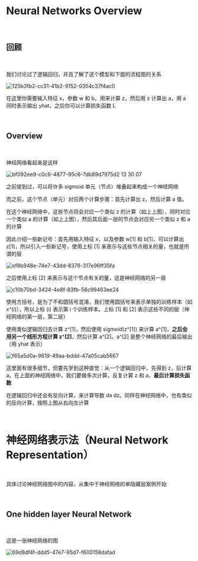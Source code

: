 # Neural Networks Overview

</br>

## 回顾

</br>

<p>我们讨论过了逻辑回归，并且了解了这个模型和下面的流程图的关系</p>

![125b3fb2-cc31-41b2-9152-0354c37f4ac0](https://github.com/user-attachments/assets/50c9b46d-2b02-4d4d-affc-4697303f6b7b)

<p>在这里你需要输入特征 x，参数 w 和 b。用来计算 z，然后用 z 计算出 a，用 a 同时表示输出 yhat，之后你可以计算损失函数 L</p>

</br>

## Overview

</br>

<p>神经网络看起来是这样</p>
 
![bf092ee9-c0c6-4877-95c6-7db89d7975d2 13 30 07](https://github.com/user-attachments/assets/39d2c43c-a053-4717-9708-a500706a623f)

<p>之前提到过，可以将许多 sigmoid 单元（节点）堆叠起来构成一个神经网络</p>

<p>而之前，这个节点（单元）对应两个计算步骤：首先计算出 z，然后计算 a 值。</p>

<p>在这个神经网络中，这些节点将会对应一个类似 z 的计算（如上上图），同时对应一个类似 a 的计算（如上上图），然后其后面一层的节点会对应另一个类似 z 和 a 的计算</p>

<p>因此介绍一些新记号：首先用输入特征 x，以及参数 w[1] 和 b[1]，可以计算出 z[1]，所以引入一些新记号，使用上标 [1] 来表示与这些节点相关的量，也就是所谓的层</p>

![ef8b948e-74e7-43dd-8376-317e96ff35fa](https://github.com/user-attachments/assets/89703c08-0cbe-464c-a938-1561657422c3)

<p>之后使用上标 [2] 来表示与这个节点有关的量，这是神经网络的另一层</p>

![c10b70bd-3424-4e8f-83fb-58c99463ee24](https://github.com/user-attachments/assets/eeb8aa3e-1a04-448f-985b-5492102afacf)

<p>使用方括号，是为了不和圆括号混淆，我们使用圆括号来表示单独的训练样本（如 x^(i)），所以上标 (i) 表示第 i 个训练样本。上标 [1] 和 [2] 表示这些不同的层（神经网络的第一层，第二层）</p>

<p>使用类似逻辑回归去计算 z^[1]，然后使用 sigmoid(z^[1]) 来计算 a^[1]，<b>之后会用另一个线形方程计算 z^[2]</b>，然后计算 a^[2]。a^[2] 是整个神经网络的最后输出（用 yhat 表示）</p>

![f65a5d0a-9619-49aa-bddd-47a05cab5667](https://github.com/user-attachments/assets/bc43775d-b783-4ab7-9600-980d35c66815)

<p>这里面有很多细节，但要先学到这种直觉：<b></b>从一个逻辑回归中，先得到 z，后计算 a。</b>在上面的神经网络中，我们要做多次计算，反复计算 z 和 a，<b>最后计算损失函数</b></p>

<p>在逻辑回归中还会有反向计算，来计算导数 da dz。同样在神经网络中，也有类似的反向计算，按照上图从右向左计算</p>

</br>

# 神经网络表示法（Neural Network Representation）

</br>

<p>具体讨论神经网络图中的内容，从集中于神经网络的单隐藏层案例开始</p>

</br>

## One hidden layer Neural Network

</br>

<p>这是一张神经网络的图</p>

![69d8df4f-ddd5-47e7-95d7-f600158dafad](https://github.com/user-attachments/assets/6dd7f7f7-d87a-4ec0-8ce6-1eedb84fe559)

<p></p>































